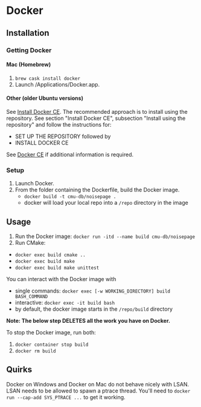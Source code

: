 # Docker

## Installation

### Getting Docker
#### Mac (Homebrew)

1. `brew cask install docker`
2. Launch /Applications/Docker.app.

#### Other (older Ubuntu versions)

See  [Install Docker CE](https://docs.docker.com/install/linux/docker-ce/ubuntu/#set-up-the-repository). The recommended approach is to install using the repository. See section "Install Docker CE", subsection "Install using the repository" and follow the instructions for:

* SET UP THE REPOSITORY followed by
* INSTALL DOCKER CE

See [Docker CE](https://www.docker.com/community-edition) if additional information is required.

### Setup

1. Launch Docker.
2. From the folder containing the Dockerfile, build the Docker image.
    - `docker build -t cmu-db/noisepage .`
    - docker will load your local repo into a `/repo` directory in the image

## Usage

1. Run the Docker image: `docker run -itd --name build cmu-db/noisepage`
3. Run CMake:
  - `docker exec build cmake ..`
  - `docker exec build make`
  - `docker exec build make unittest`

You can interact with the Docker image with
- single commands: `docker exec [-w WORKING_DIRECTORY] build BASH_COMMAND`
- interactive: `docker exec -it build bash`
- by default, the docker image starts in the `/repo/build` directory


**Note: The below step DELETES all the work you have on Docker.**

To stop the Docker image, run both:
1. `docker container stop build`
2. `docker rm build`


## Quirks

Docker on Windows and Docker on Mac do not behave nicely with LSAN. LSAN needs to be allowed to spawn a ptrace thread. You'll need to `docker run --cap-add SYS_PTRACE ...` to get it working.
